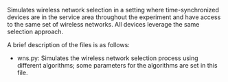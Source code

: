 Simulates wireless network selection in a setting where time-synchronized devices are in the service area throughout the experiment and have access to the same set of wireless networks. All devices leverage the same selection approach.

A brief description of the files is as follows:
* wns.py: Simulates the wireless network selection process using different algorithms; some parameters for the algorithms are set in this file.
